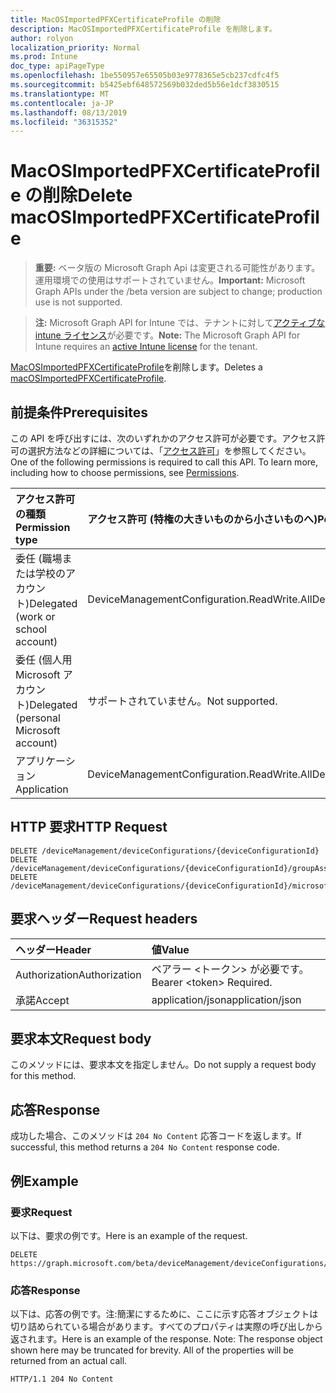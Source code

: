 ```yaml
---
title: MacOSImportedPFXCertificateProfile の削除
description: MacOSImportedPFXCertificateProfile を削除します。
author: rolyon
localization_priority: Normal
ms.prod: Intune
doc_type: apiPageType
ms.openlocfilehash: 1be550957e65505b03e9778365e5cb237cdfc4f5
ms.sourcegitcommit: b5425ebf648572569b032ded5b56e1dcf3830515
ms.translationtype: MT
ms.contentlocale: ja-JP
ms.lasthandoff: 08/13/2019
ms.locfileid: "36315352"
---
```

# <a name="delete-macosimportedpfxcertificateprofile"></a><span data-ttu-id="667dc-103">MacOSImportedPFXCertificateProfile の削除</span><span class="sxs-lookup"><span data-stu-id="667dc-103">Delete macOSImportedPFXCertificateProfile</span></span>

> <span data-ttu-id="667dc-104">**重要:** ベータ版の Microsoft Graph Api は変更される可能性があります。運用環境での使用はサポートされていません。</span><span class="sxs-lookup"><span data-stu-id="667dc-104">**Important:** Microsoft Graph APIs under the /beta version are subject to change; production use is not supported.</span></span>

> <span data-ttu-id="667dc-105">**注:** Microsoft Graph API for Intune では、テナントに対して[アクティブな intune ライセンス](https://go.microsoft.com/fwlink/?linkid=839381)が必要です。</span><span class="sxs-lookup"><span data-stu-id="667dc-105">**Note:** The Microsoft Graph API for Intune requires an [active Intune license](https://go.microsoft.com/fwlink/?linkid=839381) for the tenant.</span></span>

<span data-ttu-id="667dc-106">[MacOSImportedPFXCertificateProfile](../resources/intune-deviceconfig-macosimportedpfxcertificateprofile.md)を削除します。</span><span class="sxs-lookup"><span data-stu-id="667dc-106">Deletes a [macOSImportedPFXCertificateProfile](../resources/intune-deviceconfig-macosimportedpfxcertificateprofile.md).</span></span>

## <a name="prerequisites"></a><span data-ttu-id="667dc-107">前提条件</span><span class="sxs-lookup"><span data-stu-id="667dc-107">Prerequisites</span></span>
<span data-ttu-id="667dc-p101">この API を呼び出すには、次のいずれかのアクセス許可が必要です。アクセス許可の選択方法などの詳細については、「[アクセス許可](/graph/permissions-reference)」を参照してください。</span><span class="sxs-lookup"><span data-stu-id="667dc-p101">One of the following permissions is required to call this API. To learn more, including how to choose permissions, see [Permissions](/graph/permissions-reference).</span></span>

|<span data-ttu-id="667dc-110">アクセス許可の種類</span><span class="sxs-lookup"><span data-stu-id="667dc-110">Permission type</span></span>|<span data-ttu-id="667dc-111">アクセス許可 (特権の大きいものから小さいものへ)</span><span class="sxs-lookup"><span data-stu-id="667dc-111">Permissions (from most to least privileged)</span></span>|
|:---|:---|
|<span data-ttu-id="667dc-112">委任 (職場または学校のアカウント)</span><span class="sxs-lookup"><span data-stu-id="667dc-112">Delegated (work or school account)</span></span>|<span data-ttu-id="667dc-113">DeviceManagementConfiguration.ReadWrite.All</span><span class="sxs-lookup"><span data-stu-id="667dc-113">DeviceManagementConfiguration.ReadWrite.All</span></span>|
|<span data-ttu-id="667dc-114">委任 (個人用 Microsoft アカウント)</span><span class="sxs-lookup"><span data-stu-id="667dc-114">Delegated (personal Microsoft account)</span></span>|<span data-ttu-id="667dc-115">サポートされていません。</span><span class="sxs-lookup"><span data-stu-id="667dc-115">Not supported.</span></span>|
|<span data-ttu-id="667dc-116">アプリケーション</span><span class="sxs-lookup"><span data-stu-id="667dc-116">Application</span></span>|<span data-ttu-id="667dc-117">DeviceManagementConfiguration.ReadWrite.All</span><span class="sxs-lookup"><span data-stu-id="667dc-117">DeviceManagementConfiguration.ReadWrite.All</span></span>|

## <a name="http-request"></a><span data-ttu-id="667dc-118">HTTP 要求</span><span class="sxs-lookup"><span data-stu-id="667dc-118">HTTP Request</span></span>
<!-- {
  "blockType": "ignored"
}
-->
``` http
DELETE /deviceManagement/deviceConfigurations/{deviceConfigurationId}
DELETE /deviceManagement/deviceConfigurations/{deviceConfigurationId}/groupAssignments/{deviceConfigurationGroupAssignmentId}/deviceConfiguration
DELETE /deviceManagement/deviceConfigurations/{deviceConfigurationId}/microsoft.graph.windowsDomainJoinConfiguration/networkAccessConfigurations/{deviceConfigurationId}
```

## <a name="request-headers"></a><span data-ttu-id="667dc-119">要求ヘッダー</span><span class="sxs-lookup"><span data-stu-id="667dc-119">Request headers</span></span>
|<span data-ttu-id="667dc-120">ヘッダー</span><span class="sxs-lookup"><span data-stu-id="667dc-120">Header</span></span>|<span data-ttu-id="667dc-121">値</span><span class="sxs-lookup"><span data-stu-id="667dc-121">Value</span></span>|
|:---|:---|
|<span data-ttu-id="667dc-122">Authorization</span><span class="sxs-lookup"><span data-stu-id="667dc-122">Authorization</span></span>|<span data-ttu-id="667dc-123">ベアラー &lt;トークン&gt; が必要です。</span><span class="sxs-lookup"><span data-stu-id="667dc-123">Bearer &lt;token&gt; Required.</span></span>|
|<span data-ttu-id="667dc-124">承諾</span><span class="sxs-lookup"><span data-stu-id="667dc-124">Accept</span></span>|<span data-ttu-id="667dc-125">application/json</span><span class="sxs-lookup"><span data-stu-id="667dc-125">application/json</span></span>|

## <a name="request-body"></a><span data-ttu-id="667dc-126">要求本文</span><span class="sxs-lookup"><span data-stu-id="667dc-126">Request body</span></span>
<span data-ttu-id="667dc-127">このメソッドには、要求本文を指定しません。</span><span class="sxs-lookup"><span data-stu-id="667dc-127">Do not supply a request body for this method.</span></span>

## <a name="response"></a><span data-ttu-id="667dc-128">応答</span><span class="sxs-lookup"><span data-stu-id="667dc-128">Response</span></span>
<span data-ttu-id="667dc-129">成功した場合、このメソッドは `204 No Content` 応答コードを返します。</span><span class="sxs-lookup"><span data-stu-id="667dc-129">If successful, this method returns a `204 No Content` response code.</span></span>

## <a name="example"></a><span data-ttu-id="667dc-130">例</span><span class="sxs-lookup"><span data-stu-id="667dc-130">Example</span></span>

### <a name="request"></a><span data-ttu-id="667dc-131">要求</span><span class="sxs-lookup"><span data-stu-id="667dc-131">Request</span></span>
<span data-ttu-id="667dc-132">以下は、要求の例です。</span><span class="sxs-lookup"><span data-stu-id="667dc-132">Here is an example of the request.</span></span>
``` http
DELETE https://graph.microsoft.com/beta/deviceManagement/deviceConfigurations/{deviceConfigurationId}
```

### <a name="response"></a><span data-ttu-id="667dc-133">応答</span><span class="sxs-lookup"><span data-stu-id="667dc-133">Response</span></span>
<span data-ttu-id="667dc-p102">以下は、応答の例です。注:簡潔にするために、ここに示す応答オブジェクトは切り詰められている場合があります。すべてのプロパティは実際の呼び出しから返されます。</span><span class="sxs-lookup"><span data-stu-id="667dc-p102">Here is an example of the response. Note: The response object shown here may be truncated for brevity. All of the properties will be returned from an actual call.</span></span>
``` http
HTTP/1.1 204 No Content
```






